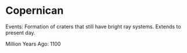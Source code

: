 # Copernican

Events: Formation of craters that still have bright ray systems. Extends to present day.

Million Years Ago: 1100

